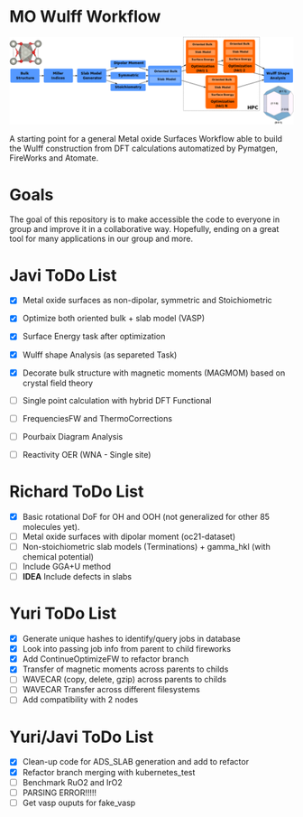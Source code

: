 # MO Wulff Workflow

![workflow](img/mo_wulff_workflow.png)

A starting point for a general Metal oxide Surfaces Workflow able to build the Wulff construction from DFT calculations automatized by Pymatgen, FireWorks and Atomate.

# Goals

The goal of this repository is to make accessible the code to everyone in group and
improve it in a collaborative way. Hopefully, ending on a great tool for many applications
in our group and more.

# Javi ToDo List

- [x] Metal oxide surfaces as non-dipolar, symmetric and Stoichiometric
- [x] Optimize both oriented bulk + slab model (VASP)
- [x] Surface Energy task after optimization
- [x] Wulff shape Analysis (as separeted Task)
- [x] Decorate bulk structure with magnetic moments (MAGMOM) based on crystal field theory
- [ ] Single point calculation with hybrid DFT Functional
- [ ] FrequenciesFW and ThermoCorrections
- [ ] Pourbaix Diagram Analysis
- [ ] Reactivity OER (WNA - Single site)


# Richard ToDo List

- [x] Basic rotational DoF for OH and OOH (not generalized for other 85 molecules yet).
- [ ] Metal oxide surfaces with dipolar moment (oc21-dataset)
- [ ] Non-stoichiometric slab models (Terminations) + gamma_hkl (with chemical potential)
- [ ] Include GGA+U method
- [ ] **IDEA** Include defects in slabs

# Yuri ToDo List

- [x] Generate unique hashes to identify/query jobs in database
- [x] Look into passing job info from parent to child fireworks
- [x] Add ContinueOptimizeFW to refactor branch
- [x] Transfer of magnetic moments across parents to childs
- [ ] WAVECAR (copy, delete, gzip) across parents to childs
- [ ] WAVECAR Transfer across different filesystems
- [ ] Add compatibility with 2 nodes

# Yuri/Javi ToDo List

- [x] Clean-up code for ADS_SLAB generation and add to refactor
- [x] Refactor branch merging with kubernetes_test
- [ ] Benchmark RuO2 and IrO2
- [ ] PARSING ERROR!!!!!
- [ ] Get vasp ouputs for fake_vasp
